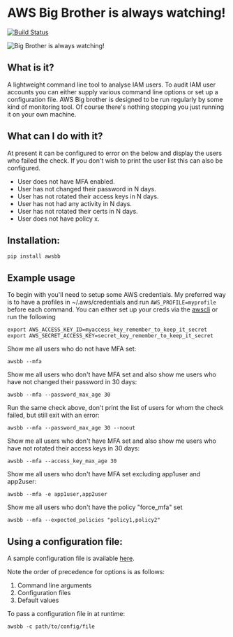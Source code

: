 # AWS Big Brother is always watching!


[![Build Status](https://travis-ci.org/jedops/awsbigbrother.svg?branch=master)](https://travis-ci.org/jae2/awsbigbrother)

![Big Brother is always watching!](https://github.com/jedops/awsbigbrother/blob/master/assets/eye-309755_1280.png?raw=true)


## What is it?

A lightweight command line tool to analyse IAM users. To audit IAM user accounts you can either supply various command line options or set up a configuration file. AWS Big brother is designed to be run regularly by some kind of monitoring tool. Of course there's nothing stopping you just running it on your own machine.

## What can I do with it?

At present it can be configured to error on the below and display the users who failed the check. If you don't wish to print the user list this can also be configured.

- User does not have MFA enabled.
- User has not changed their password in N days.
- User has not rotated their access keys in N days.
- User has not had any activity in N days.
- User has not rotated their certs in N days.
- User does not have policy x.

## Installation:

``` pip install awsbb ```

## Example usage


To begin with you'll need to setup some AWS credentials. My preferred way is to have a profiles in ~/.aws/credentials and run ```AWS_PROFILE=myprofile``` before each command. You can either set up your creds via the [awscli](http://docs.aws.amazon.com/cli/latest/userguide/cli-chap-getting-started.html) or run the following

``` 
export AWS_ACCESS_KEY_ID=myaccess_key_remember_to_keep_it_secret
export AWS_SECRET_ACCESS_KEY=secret_key_remember_to_keep_it_secret

```
Show me all users who do not have MFA set:

``` awsbb --mfa ```

Show me all users who don't have MFA set and also show me users who have not changed their password in 30 days:

``` awsbb --mfa --password_max_age 30 ```

Run the same check above, don't print the list of users for whom the check failed, but still exit with an error:

``` awsbb --mfa --password_max_age 30 --noout ```

Show me all users who don't have MFA set and also show me users who have not rotated their access keys in 30 days:

``` awsbb --mfa --access_key_max_age 30 ```

Show me all users who don't have MFA set excluding app1user and app2user:

``` awsbb --mfa -e app1user,app2user ```

Show me all users who don't have the policy "force_mfa" set

``` awsbb --mfa --expected_policies "policy1,policy2" ```




## Using a configuration file:

A sample configuration file is available [here](https://raw.githubusercontent.com/jae2/awsbigbrother/master/examples/audit.conf).

Note the order of precedence for options is as follows:

1. Command line arguments
2. Configuration files
3. Default values

To pass a configuration file in at runtime:

``` awsbb -c path/to/config/file ```

